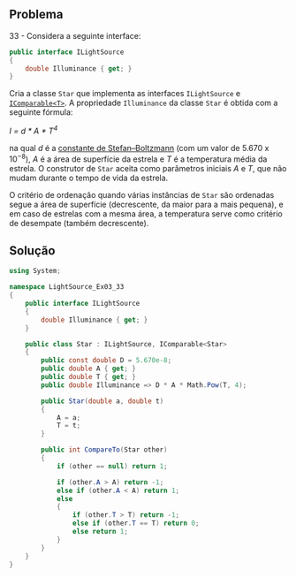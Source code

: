## Problema

33 - Considera a seguinte interface:

```cs
public interface ILightSource
{
    double Illuminance { get; }
}
```

Cria a classe `Star` que implementa as interfaces `ILightSource` e
[`IComparable<T>`](https://docs.microsoft.com/dotnet/api/system.icomparable-1).
A propriedade `Illuminance` da classe `Star` é obtida com a seguinte fórmula:

_I = d \* A \* T<sup>4</sub>_

na qual _d_ é a
[constante de Stefan–Boltzmann](https://en.wikipedia.org/wiki/Stefan%E2%80%93Boltzmann_constant)
(com um valor de 5.670 x 10<sup>−8</sup>), _A_ é a área de superfície da
estrela e _T_ é a temperatura média da estrela. O construtor de `Star` aceita
como parâmetros iniciais _A_ e _T_, que não mudam durante o tempo de vida da
estrela.

O critério de ordenação quando várias instâncias de `Star` são ordenadas segue
a área de superfície (decrescente, da maior para a mais pequena), e em caso de
estrelas com a mesma área, a temperatura serve como critério de desempate
(também decrescente).

## Solução

```cs
using System;

namespace LightSource_Ex03_33
{
    public interface ILightSource
    {
        double Illuminance { get; }
    }

    public class Star : ILightSource, IComparable<Star>
    {
        public const double D = 5.670e-8;
        public double A { get; }
        public double T { get; }
        public double Illuminance => D * A * Math.Pow(T, 4);

        public Star(double a, double t)
        {
            A = a;
            T = t;
        }

        public int CompareTo(Star other)
        {
            if (other == null) return 1;

            if (other.A > A) return -1;
            else if (other.A < A) return 1;
            else
            {
                if (other.T > T) return -1;
                else if (other.T == T) return 0;
                else return 1;
            }
        }
    }
}
```